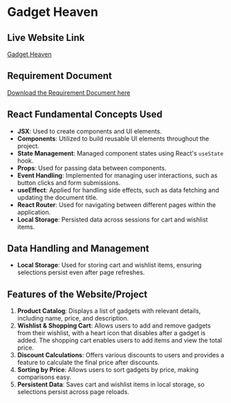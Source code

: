 # Gadget Heaven

## Live Website Link
[Gadget Heaven](http://assignment-8-gadget-heaven-ph.surge.sh)

## Requirement Document
[Download the Requirement Document here](https://github.com/ProgrammingHero1/B10-A8-gadget-heaven/blob/main/Batch-10_Assignment-08.pdf)

## React Fundamental Concepts Used
- **JSX**: Used to create components and UI elements.
- **Components**: Utilized to build reusable UI elements throughout the project.
- **State Management**: Managed component states using React's `useState` hook.
- **Props**: Used for passing data between components.
- **Event Handling**: Implemented for managing user interactions, such as button clicks and form submissions.
- **useEffect**: Applied for handling side effects, such as data fetching and updating the document title.
- **React Router**: Used for navigating between different pages within the application.
- **Local Storage**: Persisted data across sessions for cart and wishlist items.

## Data Handling and Management
- **Local Storage**: Used for storing cart and wishlist items, ensuring selections persist even after page refreshes.

## Features of the Website/Project
1. **Product Catalog**: Displays a list of gadgets with relevant details, including name, price, and description.
2. **Wishlist & Shopping Cart**: Allows users to add and remove gadgets from their wishlist, with a heart icon that disables after a gadget is added. The shopping cart enables users to add items and view the total price.
3. **Discount Calculations**: Offers various discounts to users and provides a feature to calculate the final price after discounts.
4. **Sorting by Price**: Allows users to sort gadgets by price, making comparisons easy.
5. **Persistent Data**: Saves cart and wishlist items in local storage, so selections persist across page reloads.
